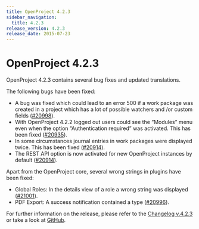 ```yaml
---
title: OpenProject 4.2.3
sidebar_navigation:
  title: 4.2.3
release_version: 4.2.3
release_date: 2015-07-23
---
```



# OpenProject 4.2.3

OpenProject 4.2.3 contains several bug fixes and updated translations.

The following bugs have been fixed:

- A bug was fixed which could lead to an error 500 if a work package
  was created in a project which has a lot of possible watchers and
  /or custom fields
  ([#20998](https://community.openproject.org/work_packages/20998)).
- With OpenProject 4.2.2 logged out users could see the “Modules” menu
  even when the option “Authentication required” was activated. This
  has been fixed
  ([#20935](https://community.openproject.org/work_packages/20935)).
- In some circumstances journal entries in work packages were
  displayed twice. This has been fixed
  ([#20914](https://community.openproject.org/work_packages/20914)).
- The REST API option is now activated for new OpenProject instances
  by default
  ([#20914](https://community.openproject.org/work_packages/20914)).

Apart from the OpenProject core, several wrong strings in plugins have
been fixed:

- Global Roles: In the details view of a role a wrong string was
  displayed
  ([#21001](https://community.openproject.org/work_packages/21001)).
- PDF Export: A success notification contained a type
  ([#20996](https://community.openproject.org/work_packages/20996)).

For further information on the release, please refer to the
[Changelog v.4.2.3](https://community.openproject.org/versions/748)
or take a look at
[GitHub](https://github.com/opf/openproject/tree/v4.2.3).
